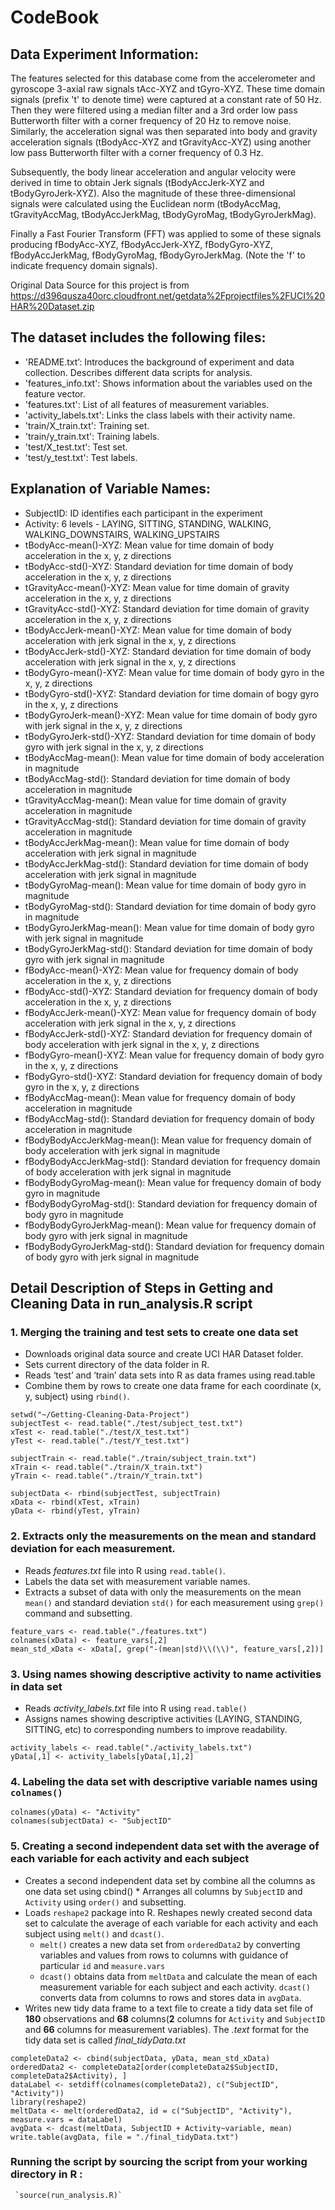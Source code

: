 CodeBook
========

Data Experiment Information:
----------------------------

The features selected for this database come from the accelerometer and
gyroscope 3-axial raw signals tAcc-XYZ and tGyro-XYZ. These time domain
signals (prefix 't' to denote time) were captured at a constant rate of
50 Hz. Then they were filtered using a median filter and a 3rd order low
pass Butterworth filter with a corner frequency of 20 Hz to remove
noise. Similarly, the acceleration signal was then separated into body
and gravity acceleration signals (tBodyAcc-XYZ and tGravityAcc-XYZ)
using another low pass Butterworth filter with a corner frequency of 0.3
Hz.

Subsequently, the body linear acceleration and angular velocity were
derived in time to obtain Jerk signals (tBodyAccJerk-XYZ and
tBodyGyroJerk-XYZ). Also the magnitude of these three-dimensional
signals were calculated using the Euclidean norm (tBodyAccMag,
tGravityAccMag, tBodyAccJerkMag, tBodyGyroMag, tBodyGyroJerkMag).

Finally a Fast Fourier Transform (FFT) was applied to some of these
signals producing fBodyAcc-XYZ, fBodyAccJerk-XYZ, fBodyGyro-XYZ,
fBodyAccJerkMag, fBodyGyroMag, fBodyGyroJerkMag. (Note the 'f' to
indicate frequency domain signals).

Original Data Source for this project is from
<https://d396qusza40orc.cloudfront.net/getdata%2Fprojectfiles%2FUCI%20HAR%20Dataset.zip>

The dataset includes the following files:
-----------------------------------------

-   'README.txt’: Introduces the background of experiment and
    data collection. Describes different data scripts for analysis.
-   'features\_info.txt': Shows information about the variables used on
    the feature vector.
-   'features.txt': List of all features of measurement variables.
-   'activity\_labels.txt': Links the class labels with their
    activity name.
-   'train/X\_train.txt': Training set.
-   'train/y\_train.txt': Training labels.
-   'test/X\_test.txt': Test set.
-   'test/y\_test.txt': Test labels.

Explanation of Variable Names:
------------------------------

-   SubjectID: ID identifies each participant in the experiment
-   Activity: 6 levels - LAYING, SITTING, STANDING, WALKING,
    WALKING\_DOWNSTAIRS, WALKING\_UPSTAIRS
-   tBodyAcc-mean()-XYZ: Mean value for time domain of body acceleration
    in the x, y, z directions
-   tBodyAcc-std()-XYZ: Standard deviation for time domain of body
    acceleration in the x, y, z directions
-   tGravityAcc-mean()-XYZ: Mean value for time domain of gravity
    acceleration in the x, y, z directions
-   tGravityAcc-std()-XYZ: Standard deviation for time domain of gravity
    acceleration in the x, y, z directions
-   tBodyAccJerk-mean()-XYZ: Mean value for time domain of body
    acceleration with jerk signal in the x, y, z directions
-   tBodyAccJerk-std()-XYZ: Standard deviation for time domain of body
    acceleration with jerk signal in the x, y, z directions
-   tBodyGyro-mean()-XYZ: Mean value for time domain of body gyro in the
    x, y, z directions
-   tBodyGyro-std()-XYZ: Standard deviation for time domain of bogy gyro
    in the x, y, z directions
-   tBodyGyroJerk-mean()-XYZ: Mean value for time domain of body gyro
    with jerk signal in the x, y, z directions
-   tBodyGyroJerk-std()-XYZ: Standard deviation for time domain of body
    gyro with jerk signal in the x, y, z directions
-   tBodyAccMag-mean(): Mean value for time domain of body acceleration
    in magnitude
-   tBodyAccMag-std(): Standard deviation for time domain of body
    acceleration in magnitude
-   tGravityAccMag-mean(): Mean value for time domain of gravity
    acceleration in magnitude
-   tGravityAccMag-std(): Standard deviation for time domain of gravity
    acceleration in magnitude
-   tBodyAccJerkMag-mean(): Mean value for time domain of body
    acceleration with jerk signal in magnitude
-   tBodyAccJerkMag-std(): Standard deviation for time domain of body
    acceleration with jerk signal in magnitude
-   tBodyGyroMag-mean(): Mean value for time domain of body gyro in
    magnitude
-   tBodyGyroMag-std(): Standard deviation for time domain of body gyro
    in magnitude
-   tBodyGyroJerkMag-mean(): Mean value for time domain of body gyro
    with jerk signal in magnitude
-   tBodyGyroJerkMag-std(): Standard deviation for time domain of body
    gyro with jerk signal in magnitude
-   fBodyAcc-mean()-XYZ: Mean value for frequency domain of body
    acceleration in the x, y, z directions
-   fBodyAcc-std()-XYZ: Standard deviation for frequency domain of body
    acceleration in the x, y, z directions
-   fBodyAccJerk-mean()-XYZ: Mean value for frequency domain of body
    acceleration with jerk signal in the x, y, z directions
-   fBodyAccJerk-std()-XYZ: Standard deviation for frequency domain of
    body acceleration with jerk signal in the x, y, z directions
-   fBodyGyro-mean()-XYZ: Mean value for frequency domain of body gyro
    in the x, y, z directions
-   fBodyGyro-std()-XYZ: Standard deviation for frequency domain of body
    gyro in the x, y, z directions
-   fBodyAccMag-mean(): Mean value for frequency domain of body
    acceleration in magnitude
-   fBodyAccMag-std(): Standard deviation for frequency domain of body
    acceleration in magnitude
-   fBodyBodyAccJerkMag-mean(): Mean value for frequency domain of body
    acceleration with jerk signal in magnitude
-   fBodyBodyAccJerkMag-std(): Standard deviation for frequency domain
    of body acceleration with jerk signal in magnitude
-   fBodyBodyGyroMag-mean(): Mean value for frequency domain of body
    gyro in magnitude
-   fBodyBodyGyroMag-std(): Standard deviation for frequency domain of
    body gyro in magnitude
-   fBodyBodyGyroJerkMag-mean(): Mean value for frequency domain of body
    gyro with jerk signal in magnitude
-   fBodyBodyGyroJerkMag-std(): Standard deviation for frequency domain
    of body gyro with jerk signal in magnitude

Detail Description of Steps in Getting and Cleaning Data in run\_analysis.R script
----------------------------------------------------------------------------------

### 1. Merging the training and test sets to create one data set

-   Downloads original data source and create UCI HAR Dataset folder.
-   Sets current directory of the data folder in R.
-   Reads ‘test’ and ‘train’ data sets into R as data frames using
    read.table
-   Combine them by rows to create one data frame for each coordinate
    (x, y, subject) using `rbind()`.

<!-- -->

    setwd("~/Getting-Cleaning-Data-Project")         
    subjectTest <- read.table("./test/subject_test.txt")
    xTest <- read.table("./test/X_test.txt")
    yTest <- read.table("./test/Y_test.txt")

    subjectTrain <- read.table("./train/subject_train.txt") 
    xTrain <- read.table("./train/X_train.txt")
    yTrain <- read.table("./train/Y_train.txt")

    subjectData <- rbind(subjectTest, subjectTrain)
    xData <- rbind(xTest, xTrain)
    yData <- rbind(yTest, yTrain)

### 2. Extracts only the measurements on the mean and standard deviation for each measurement.

-   Reads *features.txt* file into R using `read.table()`.
-   Labels the data set with measurement variable names.
-   Extracts a subset of data with only the measurements on the mean
    `mean()` and standard deviation `std()` for each measurement using
    `grep()` command and subsetting.

<!-- -->

    feature_vars <- read.table("./features.txt")
    colnames(xData) <- feature_vars[,2]
    mean_std_xData <- xData[, grep("-(mean|std)\\(\\)", feature_vars[,2])]

### 3. Using names showing descriptive activity to name activities in data set

-   Reads *activity\_labels.txt* file into R using `read.table()`
-   Assigns names showing descriptive activities (LAYING, STANDING,
    SITTING, etc) to corresponding numbers to improve readability.

<!-- -->

    activity_labels <- read.table("./activity_labels.txt")
    yData[,1] <- activity_labels[yData[,1],2]

### 4. Labeling the data set with descriptive variable names using `colnames()`

    colnames(yData) <- "Activity"
    colnames(subjectData) <- "SubjectID"

### 5. Creating a second independent data set with the average of each variable for each activity and each subject

-   Creates a second independent data set by combine all the columns as
    one data set using cbind() \* Arranges all columns by `SubjectID`
    and `Activity` using `order()` and subsetting.
-   Loads `reshape2` package into R. Reshapes newly created second data
    set to calculate the average of each variable for each activity and
    each subject using `melt()` and `dcast()`.
    -   `melt()` creates a new data set from `orderedData2` by
        converting variables and values from rows to columns with
        guidance of particular `id` and `measure.vars`
    -   `dcast()` obtains data from `meltData` and calculate the mean of
        each measurement variable for each subject and each activity.
        `dcast()` converts data from columns to rows and stores data in
        `avgData`.
-   Writes new tidy data frame to a text file to create a tidy data set
    file of **180** observations and **68** columns(**2** columns for
    `Activity` and `SubjectID` and **66** columns for
    measurement variables). The *.text* format for the tidy data set is
    called *final\_tidyData.txt*

<!-- -->

    completeData2 <- cbind(subjectData, yData, mean_std_xData)
    orderedData2 <- completeData2[order(completeData2$SubjectID, completeData2$Activity), ]
    dataLabel <- setdiff(colnames(completeData2), c("SubjectID", "Activity"))
    library(reshape2)
    meltData <- melt(orderedData2, id = c("SubjectID", "Activity"), measure.vars = dataLabel)
    avgData <- dcast(meltData, SubjectID + Activity~variable, mean)
    write.table(avgData, file = "./final_tidyData.txt")

### Running the script by sourcing the script from your working directory in R :

     `source(run_analysis.R)`
